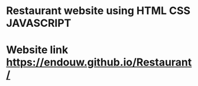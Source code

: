 # Restaurant website using HTML CSS JAVASCRIPT 

# Website link https://endouw.github.io/Restaurant/
